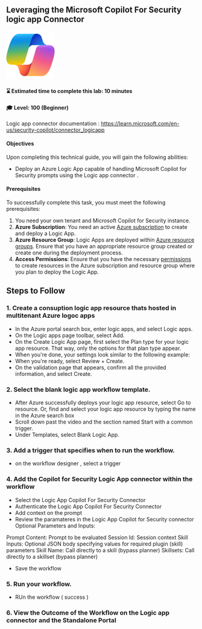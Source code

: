## Leveraging the Microsoft Copilot For Security logic app Connector

![Security CoPilot Logo](https://github.com/Azure/Copilot-For-Security/blob/main/Images/ic_fluent_copilot_64_64%402x.png)
#### ⌛ Estimated time to complete this lab: 10 minutes
#### 🎓 Level: 100 (Beginner)

Logic app connector documentation : https://learn.microsoft.com/en-us/security-copilot/connector_logicapp

#### Objectives

Upon completing this technical guide, you will gain the following abilities:<br>

* Deploy an Azure Logic App capable of handling Microsoft Copilot for Security prompts using the Logic app connector .<br>

#### Prerequisites
To successfully complete this task, you must meet the following prerequisites:<br>

1.  You need your own tenant and Microsoft Copilot for Security instance.<br>
2. **Azure Subscription**: You need an active [Azure subscription](https://azure.microsoft.com/en-us/free/) to create and deploy a Logic App.
3. **Azure Resource Group**: Logic Apps are deployed within [Azure resource groups](https://docs.microsoft.com/en-us/azure/azure-resource-manager/management/manage-resource-groups). Ensure that you have an appropriate resource group created or create one during the deployment process.
4. **Access Permissions**: Ensure that you have the necessary [permissions](https://docs.microsoft.com/en-us/azure/role-based-access-control/overview) to create resources in the Azure subscription and resource group where you plan to deploy the Logic App.

## Steps to Follow
### 1. Create a consuption logic app resource thats hosted in multitenant Azure logoc apps 

- In the Azure portal search box, enter logic apps, and select Logic apps.
- On the Logic apps page toolbar, select Add.
- On the Create Logic App page, first select the Plan type for your logic app resource. That way, only the options for that plan type appear.
- When you're done, your settings look similar to the following example:
- When you're ready, select Review + Create.
- On the validation page that appears, confirm all the provided information, and select Create.

### 2. Select the blank logic app workflow template.
- After Azure successfully deploys your logic app resource, select Go to resource. Or, find and select your logic app resource by typing the name in the Azure search box
- Scroll down past the video and the section named Start with a common trigger.
- Under Templates, select Blank Logic App.

### 3.  Add a trigger that specifies when to run the workflow.
- on the workflow designer , select a trigger 

### 4.  Add the Copilot for Security Logic App connector within the workflow 
- Select the Logic App Copilot For Security Connector 
- Authenticate the Logic App Copilot For Security Connector 
- Add context on the prompt 
- Review the paramateres in the Logic App Copilot for Security connector
Optional Parameters and Inputs:

Prompt Content: Prompt to be evaluated 
Session Id: Session context
Skill Inputs: Optional JSON body specifying values for required plugin (skill) parameters
Skill Name: Call directly to a skill (bypass planner)
Skillsets: Call directly to a skillset (bypass planner)

- Save the workflow 

### 5. Run your workflow.
- RUn the workflow ( success )

### 6. View the Outcome of the Workflow on the Logic app connector and the Standalone Portal  